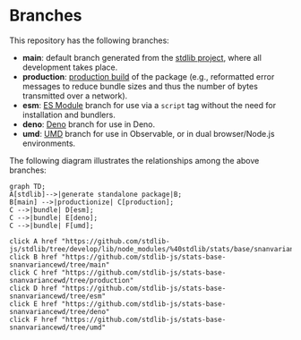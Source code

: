 <!--

@license Apache-2.0

Copyright (c) 2022 The Stdlib Authors.

Licensed under the Apache License, Version 2.0 (the "License");
you may not use this file except in compliance with the License.
You may obtain a copy of the License at

    http://www.apache.org/licenses/LICENSE-2.0

Unless required by applicable law or agreed to in writing, software
distributed under the License is distributed on an "AS IS" BASIS,
WITHOUT WARRANTIES OR CONDITIONS OF ANY KIND, either express or implied.
See the License for the specific language governing permissions and
limitations under the License.

-->

# Branches

This repository has the following branches:

-   **main**: default branch generated from the [stdlib project][stdlib-url], where all development takes place.
-   **production**: [production build][production-url] of the package (e.g., reformatted error messages to reduce bundle sizes and thus the number of bytes transmitted over a network).
-   **esm**: [ES Module][esm-url] branch for use via a `script` tag without the need for installation and bundlers.
-   **deno**: [Deno][deno-url] branch for use in Deno.
-   **umd**: [UMD][umd-url] branch for use in Observable, or in dual browser/Node.js environments.

The following diagram illustrates the relationships among the above branches:

```mermaid
graph TD;
A[stdlib]-->|generate standalone package|B;
B[main] -->|productionize| C[production];
C -->|bundle| D[esm];
C -->|bundle| E[deno];
C -->|bundle| F[umd];

click A href "https://github.com/stdlib-js/stdlib/tree/develop/lib/node_modules/%40stdlib/stats/base/snanvariancewd"
click B href "https://github.com/stdlib-js/stats-base-snanvariancewd/tree/main"
click C href "https://github.com/stdlib-js/stats-base-snanvariancewd/tree/production"
click D href "https://github.com/stdlib-js/stats-base-snanvariancewd/tree/esm"
click E href "https://github.com/stdlib-js/stats-base-snanvariancewd/tree/deno"
click F href "https://github.com/stdlib-js/stats-base-snanvariancewd/tree/umd"
```

[stdlib-url]: https://github.com/stdlib-js/stdlib/tree/develop/lib/node_modules/%40stdlib/stats/base/snanvariancewd
[production-url]: https://github.com/stdlib-js/stats-base-snanvariancewd/tree/production
[deno-url]: https://github.com/stdlib-js/stats-base-snanvariancewd/tree/deno
[umd-url]: https://github.com/stdlib-js/stats-base-snanvariancewd/tree/umd
[esm-url]: https://github.com/stdlib-js/stats-base-snanvariancewd/tree/esm